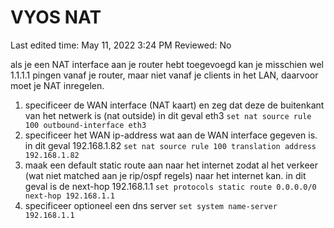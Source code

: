 # VYOS NAT

Last edited time: May 11, 2022 3:24 PM
Reviewed: No


als je een NAT interface aan je router hebt toegevoegd kan je misschien wel 1.1.1.1 pingen vanaf je router, maar niet vanaf je clients in het LAN, daarvoor moet je NAT inregelen.

1. specificeer de WAN interface (NAT kaart) en zeg dat deze de buitenkant van het netwerk is (nat outside) in dit geval eth3
`set nat source rule 100 outbound-interface eth3`
2. specificeer het WAN ip-address wat aan de WAN interface gegeven is. in dit geval 192.168.1.82
`set nat source rule 100 translation address 192.168.1.82`
3. maak een default static route aan naar het internet zodat al het verkeer (wat niet matched aan je rip/ospf regels) naar het internet kan. in dit geval is de next-hop 192.168.1.1
`set protocols static route 0.0.0.0/0 next-hop 192.168.1.1`
4. specificeer optioneel een dns server
`set system name-server 192.168.1.1`